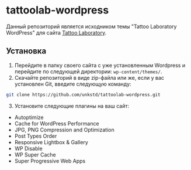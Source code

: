 # tattoolab-wordpress

Данный репозиторий является исходником темы "Tattoo Laboratory WordPress" для сайта [Tattoo Laboratory](https://tattoo-laboratory.ru/).

## Установка

1. Перейдите в папку своего сайта с уже установленным Wordpress и перейдите по следующей директории: `wp-content/themes/`.
2. Скачайте репозиторий в виде zip-файла или же, если у вас установлен Git, введите следующую команду:
```bash
git clone https://github.com/unkstd/tattoolab-wordpress.git
```
3. Установите следующие плагины на ваш сайт:
  * Autoptimize
  * Cache for WordPress Performance
  * JPG, PNG Compression and Optimization
  * Post Types Order
  * Responsive Lightbox & Gallery
  * WP Disable
  * WP Super Cache
  * Super Progressive Web Apps
